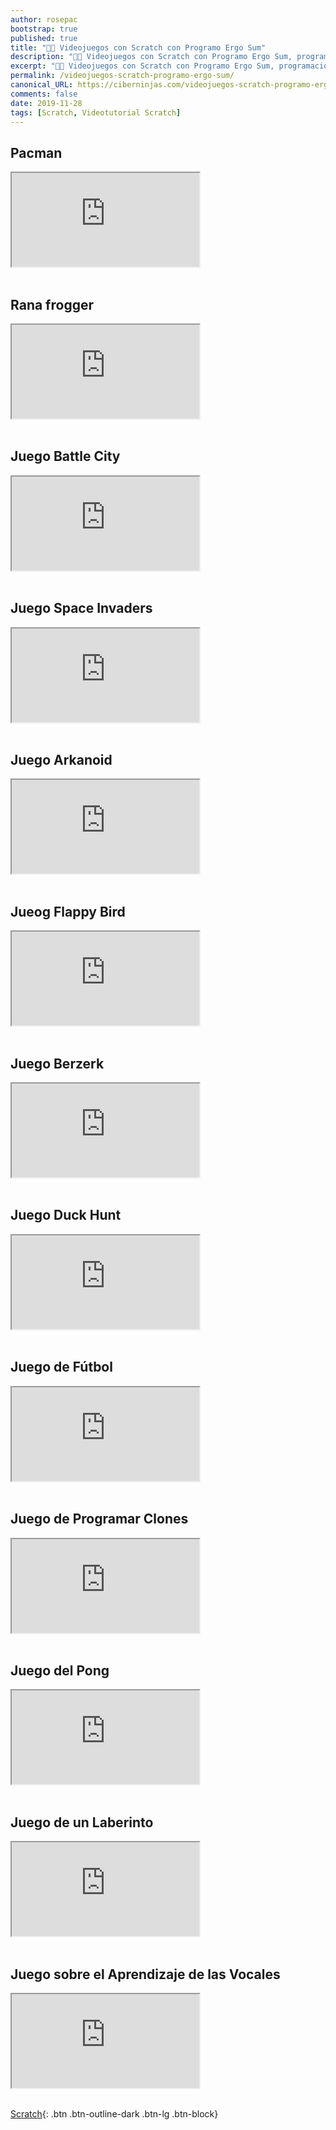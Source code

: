```yaml
---
author: rosepac
bootstrap: true
published: true
title: "👩‍🏫 Videojuegos con Scratch con Programo Ergo Sum"
description: "👩‍🏫 Videojuegos con Scratch con Programo Ergo Sum, programación para niñas / niños."
excerpt: "👩‍🏫 Videojuegos con Scratch con Programo Ergo Sum, programación para niñas / niños."
permalink: /videojuegos-scratch-programo-ergo-sum/
canonical_URL: https://ciberninjas.com/videojuegos-scratch-programo-ergo-sum/
comments: false
date: 2019-11-28
tags: [Scratch, Videotutorial Scratch]
---
```


## Pacman

<div class="embed-responsive embed-responsive-16by9">
  <iframe class="embed-responsive-item" src="https://www.youtube-nocookie.com/embed/videoseries?list=PLGlS7vMgjN7XfoT1Dn1Q5X7ojrT-KfxXI" allowfullscreen></iframe>
</div><br/>

## Rana frogger

<div class="embed-responsive embed-responsive-16by9">
  <iframe class="embed-responsive-item" src="https://www.youtube-nocookie.com/embed/videoseries?list=PLGlS7vMgjN7XeoLiTeK-NYhu89FOCgBEM" allowfullscreen></iframe>
</div><br/>

## Juego Battle City

<div class="embed-responsive embed-responsive-16by9">
  <iframe class="embed-responsive-item" src="https://www.youtube-nocookie.com/embed/videoseries?list=PLGlS7vMgjN7WwNofyNJeGi_8UGx0PyqtS" allowfullscreen></iframe>
</div><br/>

## Juego Space Invaders

<div class="embed-responsive embed-responsive-16by9">
  <iframe class="embed-responsive-item" src="https://www.youtube-nocookie.com/embed/videoseries?list=PLGlS7vMgjN7V6sSFzMyakCMleo_ghzJE6" allowfullscreen></iframe>
</div><br/>

## Juego Arkanoid

<div class="embed-responsive embed-responsive-16by9">
  <iframe class="embed-responsive-item" src="https://www.youtube-nocookie.com/embed/videoseries?list=PLGlS7vMgjN7WgyZmZgSNni_2TzLKUGd8z" allowfullscreen></iframe>
</div><br/>

## Jueog Flappy Bird

<div class="embed-responsive embed-responsive-16by9">
  <iframe class="embed-responsive-item" src="https://www.youtube-nocookie.com/embed/videoseries?list=PLGlS7vMgjN7WX99atrEaSgHjJQqe_S6EY" allowfullscreen></iframe>
</div><br/>

## Juego Berzerk

<div class="embed-responsive embed-responsive-16by9">
  <iframe class="embed-responsive-item" src="https://www.youtube-nocookie.com/embed/videoseries?list=PLGlS7vMgjN7WoaidjWuGUPJYEeWvfpk1e" allowfullscreen></iframe>
</div><br/>

## Juego Duck Hunt

<div class="embed-responsive embed-responsive-16by9">
  <iframe class="embed-responsive-item" src="https://www.youtube-nocookie.com/embed/videoseries?list=PLGlS7vMgjN7WudGkT0wk-L645PydEKRPv" allowfullscreen></iframe>
</div><br/>

## Juego de Fútbol

<div class="embed-responsive embed-responsive-16by9">
  <iframe class="embed-responsive-item" src="https://www.youtube-nocookie.com/embed/videoseries?list=PLGlS7vMgjN7VkbrWRp1qnA4HiCnXoQFH9" allowfullscreen></iframe>
</div><br/>

## Juego de Programar Clones

<div class="embed-responsive embed-responsive-16by9">
  <iframe class="embed-responsive-item" src="https://www.youtube-nocookie.com/embed/videoseries?list=PLGlS7vMgjN7V5yY0DOESjybOhqK3-SvAj" allowfullscreen></iframe>
</div><br/>

## Juego del Pong

<div class="embed-responsive embed-responsive-16by9">
  <iframe class="embed-responsive-item" src="https://www.youtube-nocookie.com/embed/videoseries?list=PLGlS7vMgjN7UxgEImfjUrYNvl1f2ZHAu-" allowfullscreen></iframe>
</div><br/>

## Juego de un Laberinto

<div class="embed-responsive embed-responsive-16by9">
  <iframe class="embed-responsive-item" src="https://www.youtube-nocookie.com/embed/videoseries?list=PLGlS7vMgjN7UdOdVFSMJn8Fx8I8V243jI" allowfullscreen></iframe>
</div><br/>

## Juego sobre el Aprendizaje de las Vocales

<div class="embed-responsive embed-responsive-16by9">
  <iframe class="embed-responsive-item" src="https://www.youtube-nocookie.com/embed/videoseries?list=PLGlS7vMgjN7Vz9dtJ27utDm5U-BhR0Efb" allowfullscreen></iframe>
</div><br/>

[<i class="fas fa-paw"></i> Scratch](/cursos-tecnologia/#scratch-){: .btn .btn-outline-dark .btn-lg .btn-block}
